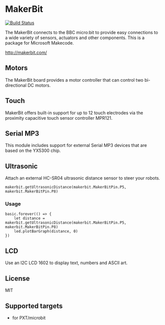 # MakerBit

[![Build Status](https://travis-ci.org/1010Technologies/pxt-makerbit.svg?branch=master)](https://travis-ci.org/1010Technologies/pxt-makerbit)

The MakerBit connects to the BBC micro:bit to provide easy connections to a wide variety of sensors, actuators and other components. This is a package for Microsoft Makecode.

http://makerbit.com/

## Motors
The MakerBit board provides a motor controller that can control two bi-directional DC motors.

## Touch
MakerBit offers built-in support for up to 12 touch electrodes via the proximity capacitive touch sensor controller MPR121.

## Serial MP3
This module includes support for external Serial MP3 devices that are based on the YX5300 chip.

## Ultrasonic
Attach an external HC-SR04 ultrasonic distance sensor to steer your robots.

```sig
makerbit.getUltrasonicDistance(makerbit.MakerBitPin.P5, makerbit.MakerBitPin.P8)
```

### Usage
```blocks
basic.forever(() => {
    let distance = makerbit.getUltrasonicDistance(makerbit.MakerBitPin.P5, makerbit.MakerBitPin.P8)
    led.plotBarGraph(distance, 0)
})
```

## LCD
Use an I2C LCD 1602 to display text, numbers and ASCII art.

## License

MIT

## Supported targets

* for PXT/microbit


